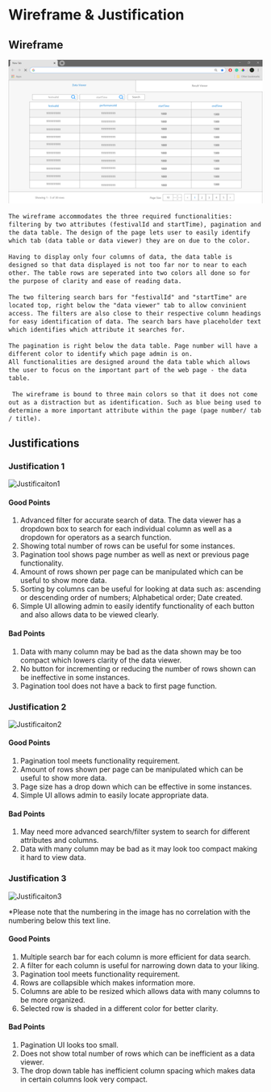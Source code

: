 # Wireframe & Justification

## Wireframe

![Wireframe](assets/basic-wireframe-data-viewer-frontend-1.png)

    The wireframe accommodates the three required functionalities: filtering by two attributes (festivalId and startTime), pagination and the data table. The design of the page lets user to easily identify which tab (data table or data viewer) they are on due to the color.
  
    Having to display only four columns of data, the data table is designed so that data displayed is not too far nor to near to each other. The table rows are seperated into two colors all done so for the purpose of clarity and ease of reading data.
  
    The two filtering search bars for "festivalId" and "startTime" are located top, right below the "data viewer" tab to allow convinient access. The filters are also close to their respective column headings for easy identification of data. The search bars have placeholder text which identifies which attribute it searches for.
  
    The pagination is right below the data table. Page number will have a different color to identify which page admin is on. 
    All functionalities are designed around the data table which allows the user to focus on the important part of the web page - the data table.
  
     The wireframe is bound to three main colors so that it does not come out as a distraction but as identification. Such as blue being used to determine a more important attribute within the page (page number/ tab / title). 
  
## Justifications

### Justification 1

![Justificaiton1](https://d2jq2hx2dbkw6t.cloudfront.net/214/data-view-laravel-vuejs.png)

  
#### Good Points

1. Advanced filter for accurate search of data. The data viewer has a dropdown box to search for each individual column as well as  a dropdown for operators as a search function.
2. Showing total number of rows can be useful for some instances.
3. Pagination tool shows page number as well as next or previous page functionality.
4. Amount of rows shown per page can be manipulated which can be useful to show more data.
5. Sorting by columns can be useful for looking at data such as: ascending or descending order of numbers; Alphabetical order; Date created.
6. Simple UI allowing admin to easily identify functionality of each button and also allows data to be viewed clearly.

#### Bad Points

1. Data with many column may be bad as the data shown may be too compact which lowers clarity of the data viewer.
2. No button for incrementing or reducing the number of rows shown can be ineffective in some instances.
3. Pagination tool does not have a back to first page function.

### Justification 2

![Justificaiton2](https://www.phpflow.com/wp-content/uploads/2014/12/Bootstrap-Data-Table.png)

#### Good Points

1. Pagination tool meets functionality requirement.
2. Amount of rows shown per page can be manipulated which can be useful to show more data.
3. Page size has a drop down which can be effective in some instances.
4. Simple UI allows admin to easily locate appropriate data.

#### Bad Points

1. May need more advanced search/filter system to search for different attributes and columns.
2. Data with many column may be bad as it may look too compact making it hard to view data.

### Justification 3

![Justificaiton3](https://media.discordapp.net/attachments/340803505952653312/703228228831019008/ADES_WireFrame_DataViewer.png)

*Please note that the numbering in the image has no correlation with the numbering below this text line.
#### Good Points

1. Multiple search bar for each column is more efficient for data search. 
2. A filter for each column is useful for narrowing down data to your liking. 
3. Pagination tool meets functionality requirement. 
4. Rows are collapsible which makes information more. 
5. Columns are able to be resized which allows data with many columns to be more organized.
6. Selected row is shaded in a different color for better clarity.

#### Bad Points

1. Pagination UI looks too small.
2. Does not show total number of rows which can be inefficient as a data viewer.
3. The drop down table has inefficient column spacing which makes data in certain columns look very compact.
